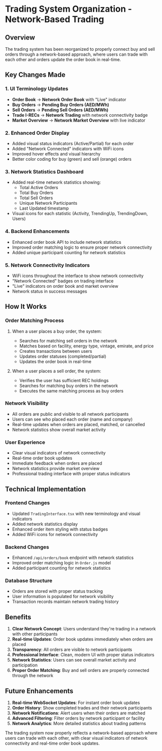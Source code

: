 # Trading System Organization - Network-Based Trading

## Overview
The trading system has been reorganized to properly connect buy and sell orders through a network-based approach, where users can trade with each other and orders update the order book in real-time.

## Key Changes Made

### 1. UI Terminology Updates
- **Order Book** → **Network Order Book** with "Live" indicator
- **Buy Orders** → **Pending Buy Orders (AED/MWh)**
- **Sell Orders** → **Pending Sell Orders (AED/MWh)**
- **Trade I-RECs** → **Network Trading** with network connectivity badge
- **Market Overview** → **Network Market Overview** with live indicator

### 2. Enhanced Order Display
- Added visual status indicators (Active/Partial) for each order
- Added "Network Connected" indicators with WiFi icons
- Improved hover effects and visual hierarchy
- Better color coding for buy (green) and sell (orange) orders

### 3. Network Statistics Dashboard
- Added real-time network statistics showing:
  - Total Active Orders
  - Total Buy Orders
  - Total Sell Orders
  - Unique Network Participants
  - Last Updated timestamp
- Visual icons for each statistic (Activity, TrendingUp, TrendingDown, Users)

### 4. Backend Enhancements
- Enhanced order book API to include network statistics
- Improved order matching logic to ensure proper network connectivity
- Added unique participant counting for network statistics

### 5. Network Connectivity Indicators
- WiFi icons throughout the interface to show network connectivity
- "Network Connected" badges on trading interface
- "Live" indicators on order book and market overview
- Network status in success messages

## How It Works

### Order Matching Process
1. When a user places a buy order, the system:
   - Searches for matching sell orders in the network
   - Matches based on facility, energy type, vintage, emirate, and price
   - Creates transactions between users
   - Updates order statuses (completed/partial)
   - Updates the order book in real-time

2. When a user places a sell order, the system:
   - Verifies the user has sufficient REC holdings
   - Searches for matching buy orders in the network
   - Executes the same matching process as buy orders

### Network Visibility
- All orders are public and visible to all network participants
- Users can see who placed each order (name and company)
- Real-time updates when orders are placed, matched, or cancelled
- Network statistics show overall market activity

### User Experience
- Clear visual indicators of network connectivity
- Real-time order book updates
- Immediate feedback when orders are placed
- Network statistics provide market overview
- Professional trading interface with proper status indicators

## Technical Implementation

### Frontend Changes
- Updated `TradingInterface.tsx` with new terminology and visual indicators
- Added network statistics display
- Enhanced order item styling with status badges
- Added WiFi icons for network connectivity

### Backend Changes
- Enhanced `/api/orders/book` endpoint with network statistics
- Improved order matching logic in `Order.js` model
- Added participant counting for network statistics

### Database Structure
- Orders are stored with proper status tracking
- User information is populated for network visibility
- Transaction records maintain network trading history

## Benefits

1. **Clear Network Concept**: Users understand they're trading in a network with other participants
2. **Real-time Updates**: Order book updates immediately when orders are placed
3. **Transparency**: All orders are visible to network participants
4. **Professional Interface**: Clean, modern UI with proper status indicators
5. **Network Statistics**: Users can see overall market activity and participation
6. **Proper Order Matching**: Buy and sell orders are properly connected through the network

## Future Enhancements

1. **Real-time WebSocket Updates**: For instant order book updates
2. **Order History**: Show completed trades and their network participants
3. **Network Notifications**: Alert users when their orders are matched
4. **Advanced Filtering**: Filter orders by network participant or facility
5. **Network Analytics**: More detailed statistics about trading patterns

The trading system now properly reflects a network-based approach where users can trade with each other, with clear visual indicators of network connectivity and real-time order book updates.
